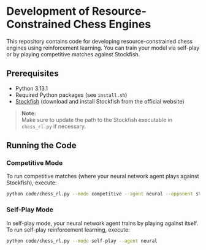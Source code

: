 # Development of Resource-Constrained Chess Engines

This repository contains code for developing resource-constrained chess engines using reinforcement learning. You can train your model via self-play or by playing competitive matches against Stockfish.

## Prerequisites

- Python 3.13.1
- Required Python packages (see `install.sh`)
- [Stockfish](https://stockfishchess.org/download/) (download and install Stockfish from the official website)

> **Note:**  
> Make sure to update the path to the Stockfish executable in `chess_rl.py` if necessary.

## Running the Code

### Competitive Mode

To run competitive matches (where your neural network agent plays against Stockfish), execute:

```bash
python code/chess_rl.py --mode competitive --agent neural --opponent stockfish
```

### Self-Play Mode

In self-play mode, your neural network agent trains by playing against itself. To run self-play reinforcement learning, execute:

```bash
python code/chess_rl.py --mode self-play --agent neural
```